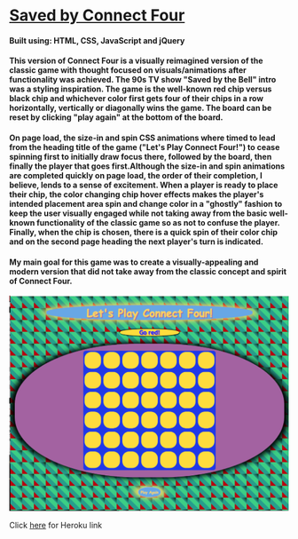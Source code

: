 # [Saved by Connect Four](https://saved-by-connect-4.herokuapp.com/)

#### Built using: HTML, CSS, JavaScript and jQuery

#### This version of Connect Four is a visually reimagined version of the classic game with thought focused on visuals/animations after functionality was achieved. The 90s TV show "Saved by the Bell" intro was a styling inspiration. The game is the well-known red chip versus black chip and whichever color first gets four of their chips in a row horizontally, vertically or diagonally wins the game. The board can be reset by clicking "play again" at the bottom of the board.  

#### On page load, the size-in and spin CSS animations where timed to lead from the heading title of the game ("Let's Play Connect Four!") to cease spinning first to initially draw focus there, followed by the board, then finally the player that goes first.Although the size-in and spin animations are completed quickly on page load, the order of their completion, I believe, lends to a sense of excitement. When a player is ready to place their chip, the color changing chip hover effects makes the player's intended placement area spin and change color in a "ghostly" fashion to keep the user visually engaged while not taking away from the basic well-known functionality of the classic game so as not to confuse the player. Finally, when the chip is chosen, there is a quick spin of their color chip and on the second page heading the next player's turn is indicated.

#### My main goal for this game was to create a visually-appealing and modern version that did not take away from the classic concept and spirit of Connect Four.

<p align="center">
  <img src="Project 1 Screen Shot .png" width="850" title="hover text">
</p>

Click [here](https://saved-by-connect-4.herokuapp.com/) for Heroku link
